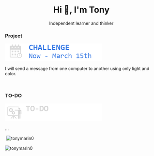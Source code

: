     
<h1 align="center">Hi 👋, I'm Tony</h1>
<p align="center">Independent learner and thinker</p>

<h3 align="left">Project</h3>
<img src="https://github.com/tonymarin0/tonymarin0/blob/master/Calendar_when.png" alt="ok">
<p>
I will send a message from one computer to another using only light and color.
</p><br>
<h3 align="left">TO-DO</h3>
<img src="https://github.com/tonymarin0/tonymarin0/blob/master/to-do.png" alt="ok">
<p>

<p align="left">...
</p>

<p>&nbsp;<img align="center" src="https://github-readme-stats.vercel.app/api?username=tonymarin0&show_icons=true&locale=en" alt="tonymarin0" /></p>

<p><img align="center" src="https://github-readme-streak-stats.herokuapp.com/?user=tonymarin0&" alt="tonymarin0" /></p>


